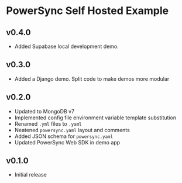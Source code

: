 # PowerSync Self Hosted Example

## v0.4.0

- Added Supabase local development demo.

## v0.3.0

- Added a Django demo. Split code to make demos more modular

## v0.2.0

- Updated to MongoDB v7
- Implemented config file environment variable template substitution
- Renamed `.yml` files to `.yaml`
- Neatened `powersync.yaml` layout and comments
- Added JSON schema for `powersync.yaml`
- Updated PowerSync Web SDK in demo app

## v0.1.0

- Initial release
